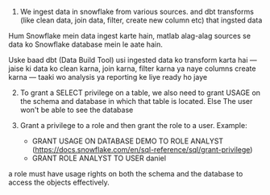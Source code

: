 1. We ingest data in snowflake from various sources. and dbt transforms (like clean data, join data, filter, create new column etc) that ingsted data

Hum Snowflake mein data ingest karte hain, matlab alag-alag sources se data ko Snowflake database mein le aate hain.

Uske baad dbt (Data Build Tool) usi ingested data ko transform karta hai — jaise ki data ko clean karna, join karna, filter karna ya naye columns create karna — taaki wo analysis ya reporting ke liye ready ho jaye

2. To grant a SELECT privilege on a table, we also need to grant USAGE on the schema and database in which that table is located. Else The user won't be able to see the database

3. Grant a privilege to a role and then grant the role to a user. Example:
   - GRANT USAGE ON DATABASE DEMO TO ROLE ANALYST (<https://docs.snowflake.com/en/sql-reference/sql/grant-privilege>)
   - GRANT ROLE ANALYST TO USER daniel

a role must have usage rights on both the schema and the database to access the objects effectively.
